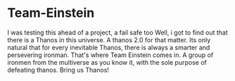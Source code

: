 # Team-Einstein
I was testing this ahead of a project, a fail safe too
Well, i got to find out that there is a Thanos in this universe. A thanos 2.0 for that matter.
Its only natural that for every inevitable Thanos, there is always a smarter and persevering ironman.
That's where Team Einstein comes in.
A group of ironmen from the multiverse as you know it, with the sole purpose of defeating thanos.
Bring us Thanos!
